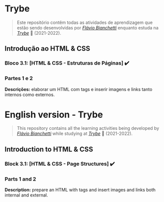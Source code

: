 
# Trybe

> Este repositório contêm todas as atividades de aprendizagem que estão sendo desenvolvidas por  _[Flávio Bianchetti](https://www.linkedin.com/in/flaviobianchetti/)_ enquanto estuda na _[Trybe](https://www.betrybe.com/)_ :rocket: (2021-2022).

## Introdução ao HTML & CSS


### Bloco 3.1: [HTML & CSS - Estruturas de Páginas] :heavy_check_mark:

### Partes 1 e 2

**Descrições:** elaborar um HTML com tags e inserir imagens e links tanto internos como externos.

# English version - Trybe

> This repository contains all the learning activities being developed by _[Flávio Bianchetti](https://www.linkedin.com/in/flaviobianchetti/)_ while studying at _[Trybe](https://www.betrybe.com/)_ :rocket: (2021-2022).

## Introduction to HTML & CSS


### Block 3.1: [HTML & CSS - Page Structures] :heavy_check_mark:

### Parts 1 and 2

**Description:** prepare an HTML with tags and insert images and links both internal and external.